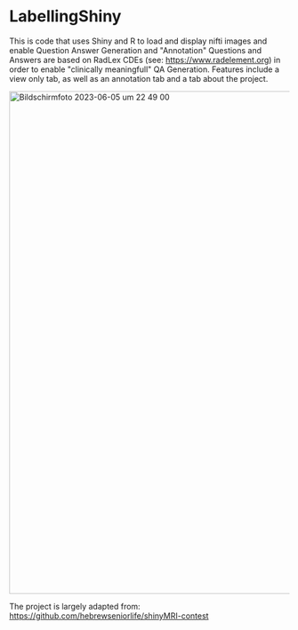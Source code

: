 # LabellingShiny
This is code that uses Shiny and R to load and display nifti images and enable Question Answer Generation and "Annotation" 
Questions and Answers are based on RadLex CDEs (see: https://www.radelement.org) in order to enable "clinically meaningfull" QA Generation.
Features include a view only tab, as well as an annotation tab and a tab about the project.

<img width="905" alt="Bildschirmfoto 2023-06-05 um 22 49 00" src="https://github.com/MaximilianLindholz/LabellingShiny/assets/63144815/950b04c1-320d-4ca1-bbd2-6a909bf61257">



The project is largely adapted from: https://github.com/hebrewseniorlife/shinyMRI-contest
